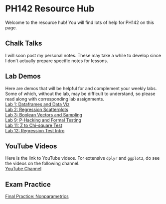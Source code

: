 # PH142 Resource Hub
Welcome to the resource hub! You will find lots of help for PH142 on this page.

## Chalk Talks
I will soon post my personal notes. These may take a while to develop since I don't actually prepare specific notes for lessons.

## Lab Demos
Here are demos that will be helpful for and complement your weekly labs. Some of which, without the lab, may be difficult to understand, so please read along with corresponding lab assignments.
<br>
<a href="lab_demos/lab_1/lab_1_demo.html">Lab 1: Dataframes and Data Viz</a>
<br>
<a href="lab_demos/lab_2/lab_2_demo.html">Lab 2: Regression Scatterplots</a>
<br>
<a href="lab_demos/lab_3/lab_3_demo.html">Lab 3: Boolean Vectors and Sampling</a>
<br>
<a href="lab_demos/lab_9/lab_9_demo.html">Lab 9: P-Hacking and Formal Testing</a>
<br>
<a href="lab_demos/lab_11/Lab (2018-11-08).html">Lab 11: Z to Chi-square Test</a>
<br>
<a href="lab_demos/lab_12/lab_12.html">Lab 12: Regression Test Intro</a>

## YouTube Videos
Here is the link to YouTube videos. For extensive `dplyr` and `ggplot2`, do see the videos on the following channel.
<br>
<a href="https://www.youtube.com/channel/UCcwP59Z7IT29Qi-izAwf7rA/videos">YouTube Channel</a>

## Exam Practice
<a href="final/nonparametric.html">Final Practice: Nonparametrics</a>
